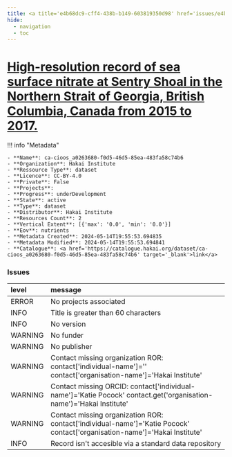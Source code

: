 ```yaml
---
title: <a title='e4b68dc9-cff4-438b-b149-603819350d98' href='issues/e4b68dc9-cff4-438b-b149-603819350d98/' target='_blank'>High-resolution record of sea surface nitrate at Sentry Shoal in the Northern Strait of Georgia, British Columbia, Canada from 2015 to 2017.</a>
hide:
  - navigation
  - toc
---
```


# <a title='e4b68dc9-cff4-438b-b149-603819350d98' href='issues/e4b68dc9-cff4-438b-b149-603819350d98/' target='_blank'>High-resolution record of sea surface nitrate at Sentry Shoal in the Northern Strait of Georgia, British Columbia, Canada from 2015 to 2017.</a>

<div id='map'></div>

!!! info "Metadata"
    
    - **Name**: ca-cioos_a0263680-f0d5-46d5-85ea-483fa58c74b6 
    - **Organization**: Hakai Institute 
    - **Ressource Type**: dataset 
    - **Licence**: CC-BY-4.0 
    - **Private**: False 
    - **Projects**:  
    - **Progress**: underDevelopment 
    - **State**: active 
    - **Type**: dataset 
    - **Distributor**: Hakai Institute 
    - **Resources Count**: 2 
    - **Vertical Extent**: [{'max': '0.0', 'min': '0.0'}] 
    - **Eov**: nutrients 
    - **Metadata Created**: 2024-05-14T19:55:53.694835 
    - **Metadata Modified**: 2024-05-14T19:55:53.694841 
    - **Catalogue**: <a href='https://catalogue.hakai.org/dataset/ca-cioos_a0263680-f0d5-46d5-85ea-483fa58c74b6' target='_blank'>link</a> 

### Issues

| level   | message                                                                                                                     |
|:--------|:----------------------------------------------------------------------------------------------------------------------------|
| ERROR   | No projects associated                                                                                                      |
| INFO    | Title is greater than 60 characters                                                                                         |
| INFO    | No version                                                                                                                  |
| WARNING | No funder                                                                                                                   |
| WARNING | No publisher                                                                                                                |
| WARNING | Contact missing organization ROR:  contact['individual-name']='' contact['organisation-name']='Hakai Institute'             |
| WARNING | Contact missing ORCID: contact['individual-name']='Katie Pocock' contact.get('organisation-name')='Hakai Institute'         |
| WARNING | Contact missing organization ROR:  contact['individual-name']='Katie Pocock' contact['organisation-name']='Hakai Institute' |
| INFO    | Record isn't accesible via a standard data repository                                                                       |

<script>
   document.addEventListener("DOMContentLoaded", function() {
    var map = L.map('map').setView([51.505, -125.09], 5);
    L.tileLayer('https://tile.openstreetmap.org/{z}/{x}/{y}.png', {
        maxZoom: 19,
        attribution: '&copy; <a href="http://www.openstreetmap.org/copyright">OpenStreetMap</a>'
    }).addTo(map);
    var geojsonFeature = {
        "type": "Feature",
        "properties": {
            "name" : "<a title='e4b68dc9-cff4-438b-b149-603819350d98' href='issues/e4b68dc9-cff4-438b-b149-603819350d98/' target='_blank'>High-resolution record of sea surface nitrate at Sentry Shoal in the Northern Strait of Georgia, British Columbia, Canada from 2015 to 2017.</a>"
        },
        "geometry": {'type': 'Polygon', 'coordinates': [[[-125.2942704, 49.83702595], [-124.90571487, 49.83702595], [-124.90571487, 50.05976151], [-125.2942704, 50.05976151], [-125.2942704, 49.83702595]]]}
    }
    L.geoJSON(geojsonFeature).addTo(map);
   })
</script>